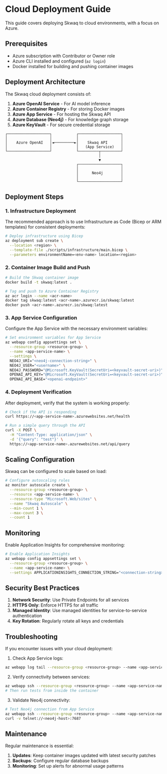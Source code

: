 # Cloud Deployment Guide

This guide covers deploying Skwaq to cloud environments, with a focus on Azure.

## Prerequisites

- Azure subscription with Contributor or Owner role
- Azure CLI installed and configured (`az login`)
- Docker installed for building and pushing container images

## Deployment Architecture

The Skwaq cloud deployment consists of:

1. **Azure OpenAI Service** - For AI model inference
2. **Azure Container Registry** - For storing Docker images
3. **Azure App Service** - For hosting the Skwaq API
4. **Azure Database (Neo4j)** - For knowledge graph storage
5. **Azure KeyVault** - For secure credential storage

```
┌───────────────────┐           ┌───────────────────┐
│                   │           │                   │
│    Azure OpenAI   │◄─────────►│    Skwaq API      │
│                   │           │   (App Service)   │
└───────────────────┘           └─────────┬─────────┘
                                          │
                                          ▼
                                ┌───────────────────┐
                                │                   │
                                │      Neo4j        │
                                │                   │
                                └───────────────────┘
```

## Deployment Steps

### 1. Infrastructure Deployment

The recommended approach is to use Infrastructure as Code (Bicep or ARM templates) for consistent deployments:

```bash
# Deploy infrastructure using Bicep
az deployment sub create \
  --location <region> \
  --template-file ./scripts/infrastructure/main.bicep \
  --parameters environmentName=<env-name> location=<region>
```

### 2. Container Image Build and Push

```bash
# Build the Skwaq container image
docker build -t skwaq:latest .

# Tag and push to Azure Container Registry
az acr login --name <acr-name>
docker tag skwaq:latest <acr-name>.azurecr.io/skwaq:latest
docker push <acr-name>.azurecr.io/skwaq:latest
```

### 3. App Service Configuration

Configure the App Service with the necessary environment variables:

```bash
# Set environment variables for App Service
az webapp config appsettings set \
  --resource-group <resource-group> \
  --name <app-service-name> \
  --settings \
  NEO4J_URI="<neo4j-connection-string>" \
  NEO4J_USER="<username>" \
  NEO4J_PASSWORD="@Microsoft.KeyVault(SecretUri=<keyvault-secret-uri>)" \
  OPENAI_API_KEY="@Microsoft.KeyVault(SecretUri=<keyvault-secret-uri>)" \
  OPENAI_API_BASE="<openai-endpoint>"
```

### 4. Deployment Verification

After deployment, verify that the system is working properly:

```bash
# Check if the API is responding
curl https://<app-service-name>.azurewebsites.net/health

# Run a simple query through the API
curl -X POST \
  -H "Content-Type: application/json" \
  -d '{"query": "test"}' \
  https://<app-service-name>.azurewebsites.net/api/query
```

## Scaling Configuration

Skwaq can be configured to scale based on load:

```bash
# Configure autoscaling rules
az monitor autoscale create \
  --resource-group <resource-group> \
  --resource <app-service-name> \
  --resource-type "Microsoft.Web/sites" \
  --name "Skwaq Autoscale" \
  --min-count 1 \
  --max-count 3 \
  --count 1
```

## Monitoring

Enable Application Insights for comprehensive monitoring:

```bash
# Enable Application Insights
az webapp config appsettings set \
  --resource-group <resource-group> \
  --name <app-service-name> \
  --settings APPLICATIONINSIGHTS_CONNECTION_STRING="<connection-string>"
```

## Security Best Practices

1. **Network Security**: Use Private Endpoints for all services
2. **HTTPS Only**: Enforce HTTPS for all traffic
3. **Managed Identity**: Use managed identities for service-to-service authentication
4. **Key Rotation**: Regularly rotate all keys and credentials

## Troubleshooting

If you encounter issues with your cloud deployment:

1. Check App Service logs:
```bash
az webapp log tail --resource-group <resource-group> --name <app-service-name>
```

2. Verify connectivity between services:
```bash
az webapp ssh --resource-group <resource-group> --name <app-service-name>
# Then run tests from inside the container
```

3. Validate Neo4j connectivity:
```bash
# Test Neo4j connection from App Service
az webapp ssh --resource-group <resource-group> --name <app-service-name>
curl -v telnet://<neo4j-host>:7687
```

## Maintenance

Regular maintenance is essential:

1. **Updates**: Keep container images updated with latest security patches
2. **Backups**: Configure regular database backups
3. **Monitoring**: Set up alerts for abnormal usage patterns